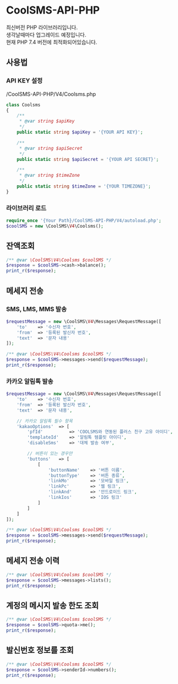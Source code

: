 # CoolSMS-API-PHP
최신버전 PHP 라이브러리입니다.  
생각날때마다 업그레이드 예정입니다.  
현재 PHP 7.4 버전에 최적화되어있습니다.

## 사용법
### API KEY 설정
/CoolSMS-API-PHP/V4/Coolsms.php
```php
class Coolsms
{
	/**
	 * @var string $apiKey
	 */
	public static string $apiKey = '{YOUR API KEY}';

	/**
	 * @var string $apiSecret
	 */
	public static string $apiSecret = '{YOUR API SECRET}';

	/**
	 * @var string $timeZone
	 */
	public static string $timeZone = '{YOUR TIMEZONE}';
}
```

### 라이브러리 로드
```php
require_once '{Your Path}/CoolSMS-API-PHP/V4/autoload.php';
$coolSMS = new \CoolSMS\V4\Coolsms();
```

## 잔액조회
```php
/** @var \CoolSMS\V4\Coolsms $coolSMS */
$response = $coolSMS->cash->balance();
print_r($response);
```

## 메세지 전송
### SMS, LMS, MMS 발송
```php
$requestMessage = new \CoolSMS\V4\Messages\RequestMessage([
    'to'    => '수신자 번호',
    'from'  => '등록된 발신자 번호',
    'text'  => '문자 내용'
]);

/** @var \CoolSMS\V4\Coolsms $coolSMS */
$response = $coolSMS->messages->send($requestMessage);
print_r($response);
```

### 카카오 알림톡 발송
```php
$requestMessage = new \CoolSMS\V4\Messages\RequestMessage([
    'to'    => '수신자 번호',
    'from'  => '등록된 발신자 번호',
    'text'  => '문자 내용',

    // 카카오 알림톡 필수 항목
    'kakaoOptions'  => [
        'pfId'          => 'COOLSMS와 연동된 플러스 친구 고유 아이디',
        'templateId'    => '알림톡 템플릿 아이디',
        'disableSms'    => '대체 발송 여부',

        // 버튼이 있는 경우만
        'buttons'   => [
            [
                'buttonName'    => '버튼 이름',
                'buttonType'    => '버튼 종류',
                'linkMo'        => '모바일 링크',
                'linkPc'        => '웹 링크',
                'linkAnd'       => '안드로이드 링크',
                'linkIos'       => 'IOS 링크'
            ]
        ]
    ]
]);

/** @var \CoolSMS\V4\Coolsms $coolSMS */
$response = $coolSMS->messages->send($requestMessage);
print_r($response);
```

## 메세지 전송 이력
```php
/** @var \CoolSMS\V4\Coolsms $coolSMS */
$response = $coolSMS->messages->lists();
print_r($response);
```

## 계정의 메시지 발송 한도 조회
```php
/** @var \CoolSMS\V4\Coolsms $coolSMS */
$response = $coolSMS->quota->me();
print_r($response);
```

## 발신번호 정보를 조회
```php
/** @var \CoolSMS\V4\Coolsms $coolSMS */
$response = $coolSMS->senderId->numbers();
print_r($response);
```
